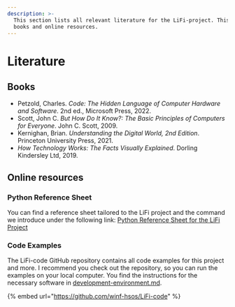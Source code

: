 ```yaml
---
description: >-
  This section lists all relevant literature for the LiFi-project. This includes
  books and online resources.
---
```


# Literature

## Books

* Petzold, Charles. _Code: The Hidden Language of Computer Hardware and Software_. 2nd ed., Microsoft Press, 2022.
* Scott, John C. _But How Do It Know?: The Basic Principles of Computers for Everyone_. John C. Scott, 2009.
* Kernighan, Brian. _Understanding the Digital World, 2nd Edition_. Princeton University Press, 2021.
* _How Technology Works: The Facts Visually Explained_. Dorling Kindersley Ltd, 2019.

## Online resources

### Python Reference Sheet

You can find a reference sheet tailored to the LiFi project and the command we introduce under the following link: [Python Reference Sheet for the LiFi Project](https://github.com/winf-hsos/lifi-exercises/raw/main/python_introduction/lifi_python_reference_sheet.pdf)

### Code Examples

The LiFi-code GitHub repository contains all code examples for this project and more. I recommend you check out the repository, so you can run the examples on your local computer. You find the instructions for the necessary software in [development-environment.md](lifi-project-part-1/development-environment.md "mention").

{% embed url="https://github.com/winf-hsos/LiFi-code" %}
